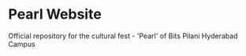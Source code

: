 # Pearl Website
Official repository for the cultural fest - 'Pearl' of Bits Pilani Hyderabad Campus
